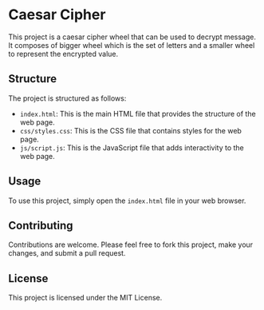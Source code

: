 # Caesar Cipher

This project is a caesar cipher wheel that can be used to decrypt message. It composes of bigger wheel which is the set of letters and a smaller wheel to represent the encrypted value.

## Structure

The project is structured as follows:

- `index.html`: This is the main HTML file that provides the structure of the web page.
- `css/styles.css`: This is the CSS file that contains styles for the web page.
- `js/script.js`: This is the JavaScript file that adds interactivity to the web page.

## Usage

To use this project, simply open the `index.html` file in your web browser.

## Contributing

Contributions are welcome. Please feel free to fork this project, make your changes, and submit a pull request.

## License

This project is licensed under the MIT License.